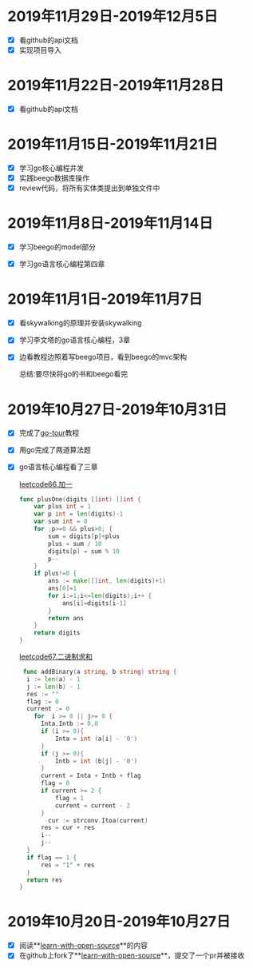 # 2019年11月29日-2019年12月5日

- [x] 看github的api文档
- [x] 实现项目导入

# 2019年11月22日-2019年11月28日

- [x] 看github的api文档

# 2019年11月15日-2019年11月21日

- [x] 学习go核心编程并发
- [x] 实践beego数据库操作
- [x] review代码，将所有实体类提出到单独文件中

# 2019年11月8日-2019年11月14日

- [x] 学习beego的model部分

- [x] 学习go语言核心编程第四章

# 2019年11月1日-2019年11月7日

- [x] 看skywalking的原理并安装skywalking

- [x] 学习李文塔的go语言核心编程，3章

- [x] 边看教程边照着写beego项目，看到beego的mvc架构

  总结:要尽快将go的书和beego看完

  

# 2019年10月27日-2019年10月31日

- [x] 完成了[go-tour](https://tour.go-zh.org/list)教程

- [x] 用go完成了两道算法题

- [x] go语言核心编程看了三章

  

  [leetcode66.加一](https://leetcode-cn.com/problems/plus-one/)

  ```go
  func plusOne(digits []int) []int {
      var plus int = 1
      var p int = len(digits)-1
      var sum int = 0
      for ;p>=0 && plus>0; {
          sum = digits[p]+plus
          plus = sum / 10
          digits[p] = sum % 10
          p--
      }
      if plus!=0 {
          ans := make([]int, len(digits)+1)
          ans[0]=1
          for i:=1;i<=len(digits);i++ {
              ans[i]=digits[i-1]
          }
          return ans
      }
      return digits
  }
  ```

  [leetcode67.二进制求和](https://leetcode-cn.com/problems/add-binary/)

  ```go
   func addBinary(a string, b string) string {
  	i := len(a) - 1
  	j := len(b) - 1
  	res := ""
  	flag := 0  
  	current := 0
      for  i >= 0 || j>= 0 {
  		Inta,Intb := 0,0
  		if (i >= 0){
  			Inta = int (a[i] - '0')
  		}
  		if (j >= 0){
  			Intb = int (b[j] - '0')
  		}
  		current = Inta + Intb + flag 
  		flag = 0
  		if current >= 2 {
  			flag = 1
  			current = current - 2 
  		}
          cur := strconv.Itoa(current)
  		res = cur + res
  		i--
  		j--
  	}
  	if flag == 1 {
  		res = "1" + res
  	}
  	return res
  }
  ```

# 2019年10月20日-2019年10月27日

- [x] 阅读**[learn-with-open-source](https://github.com/zhuangbiaowei/learn-with-open-source)**的内容
- [x] 在github上fork了**[learn-with-open-source](https://github.com/zhuangbiaowei/learn-with-open-source)**，提交了一个pr并被接收

